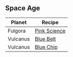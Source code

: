 ## Space Age

| Planet   | Recipe  |
|----------|---------|
| Fulgora  | [Pink Science](./space_age/fulgora/pink_science.md) |
| Vulcanus | [Blue Belt](./space_age/vulcanus/blue_belt.md) |
| Vulcanus | [Blue Chip](./space_age/vulcanus/blue_chip.md) |
